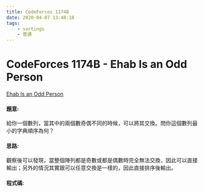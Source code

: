 ```yaml
---
title: CodeForces 1174B
date: 2020-04-07 13:48:18
tags:
    - sortings
    - 普通
---
```

# CodeForces 1174B - Ehab Is an Odd Person
[Ehab Is an Odd Person](https://codeforces.com/problemset/problem/1174/B)


#### 題意:
給你一個數列，當其中的兩個數奇偶不同的時候，可以將其交換。問你這個數列最小的字典順序為何？
<!-- more -->
#### 思路:
觀察後可以發現，當整個陣列都是奇數或都是偶數時完全無法交換，因此可以直接輸出；另外的情況其實跟可以任意交換是一樣的，因此直接排序後輸出。

#### 程式碼:
<script src="https://gist.github.com/Daviswww/8a048f0981d076ff0257de1ffde0972f.js"></script>